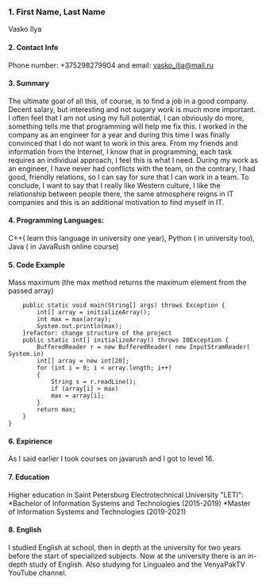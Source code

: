 ### 1. First Name, Last Name
Vasko Ilya

#### 2. Contact Info 
Phone number: +375298279904 and email: vasko_ilja@mail.ru

#### 3. Summary
 The ultimate goal of all this, of course, is to find a job in a good company. Decent salary, but interesting and not sugary work is much more important. I often feel that I am not using my full potential, I can obviously do more, something tells me that programming will help me fix this. I worked in the company as an engineer for a year and during this time I was finally convinced that I do not want to work in this area. From my friends and information from the Internet, I know that in programming, each task requires an individual approach, I feel this is what I need. During my work as an engineer, I have never had conflicts with the team, on the contrary, I had good, friendly relations, so I can say for sure that I can work in a team. To conclude, I want to say that I really like Western culture, I like the relationship between people there, the same atmosphere reigns in IT companies and this is an additional motivation to find myself in IT.
 
#### 4. Programming Languages: 
C++( learn this language in university one year), Python ( in university too), Java ( in JavaRush online course)

#### 5. Code Example
Mass maximum (the max method returns the maximum element from the passed array)
```  public class Solution {
	public static void main(String[] args) throws Exception {
		int[] array = initializeArray();
		int max = max(array);
		System.out.println(max);
	}refactor: change structure of the project
	public static int[] initializeArray() throws IOException {
		BufferedReader r = new BufferedReader( new InputStramReader( System.in)
		int[] array = new int[20];
		for (int i = 0; i < array.length; i++)
		{
			String s = r.readLine();
			if (array[i] > max)
			max = array[i];
		}
		return max;
	}
}
```
#### 6. Expirience
As I said earlier I took courses on javarush and I got to level 16.

#### 7. Education
Higher education in Saint Petersburg Electrotechnical University "LETI": 
*Bachelor of Information Systems and Technologies (2015-2019)
*Master of Information Systems and Technologies (2019-2021)
#### 8. English
I studied English at school, then in depth at the university for two years before the start of specialized subjects. Now at the university there is an in-depth study of English. Also studying for Lingualeo and the VenyaPakTV YouTube channel. 
